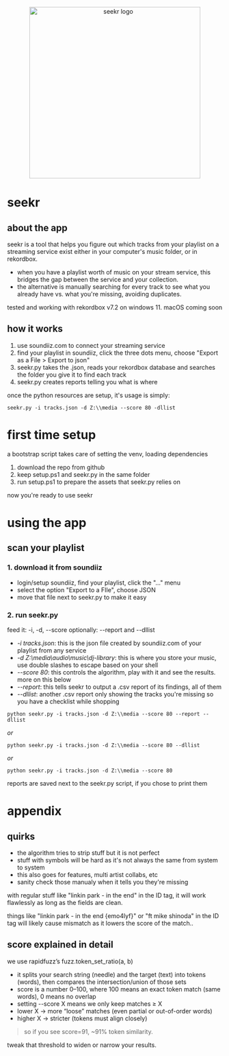 <p align="center">
  <img src="docs/seekr-banner.png" alt="seekr logo" width="400"/>
</p>

# seekr
## about the app
seekr is a tool that helps you figure out which tracks from your playlist on a streaming service exist either in your computer's music folder, or in rekordbox.

- when you have a playlist worth of music on your stream service, this bridges the gap between the service and your collection.
- the alternative is  manually searching for every track to see what you already have vs. what you're missing, avoiding duplicates.

tested and working with rekordbox v7.2 on windows 11. macOS coming soon

## how it works
1. use soundiiz.com to connect your streaming service
2. find your playlist in soundiiz, click the three dots menu, choose "Export as a File > Export to json"
3. seekr.py takes the .json, reads your rekordbox database and searches the folder you give it to find each track
4. seekr.py creates reports telling you what is where

once the python resources are setup, it's usage is simply:
``` 
seekr.py -i tracks.json -d Z:\\media --score 80 -dllist
```

# first time setup
a bootstrap script takes care of setting the venv, loading dependencies

1. download the repo from github
2. keep setup.ps1 and seekr.py in the same folder
3. run setup.ps1 to prepare the assets that seekr.py relies on

now you're ready to use seekr

# using the app
## scan your playlist
### 1. download it from soundiiz
- login/setup soundiiz, find your playlist, click the "..." menu
- select the option "Export to a FIle", choose JSON
- move that file next to seekr.py to make it easy

### 2. run seekr.py
feed it: -i, -d, --score
optionally: --report and --dllist

- *-i tracks.json*: this is the json file created by soundiiz.com of your playlist from any service
- *-d Z:\\media\\audio\\music\\dj-library*: this is where you store your music, use double slashes to escape based on your shell
- *--score 80*: this controls the algorithm, play with it and see the results. more on this below
- *--report*: this tells seekr to output a .csv report of its findings, all of them
- *--dllist*: another .csv report only showing the tracks you're missing so you have a checklist while shopping

```
python seekr.py -i tracks.json -d Z:\\media --score 80 --report --dllist
```
*or*
```
python seekr.py -i tracks.json -d Z:\\media --score 80 --dllist
```
*or*
```
python seekr.py -i tracks.json -d Z:\\media --score 80
```

reports are saved next to the seekr.py script, if you chose to print them

# appendix
## quirks
- the algorithm tries to strip stuff but it is not perfect
- stuff with symbols will be hard as it's not always the same from system to system
- this also goes for features, multi artist collabs, etc
- sanity check those manualy when it tells you they're missing 

with regular stuff like "linkin park - in the end" in the ID tag, it will work flawlessly as long as the fields are clean. 

things like "linkin park - in the end {emo4lyf}" or "ft mike shinoda" in the ID tag will likely cause mismatch as it lowers the score of the match..

## score explained in detail
we use rapidfuzz’s fuzz.token_set_ratio(a, b)

- it splits your search string (needle) and the target (text) into tokens (words), then compares the intersection/union of those sets
- score is a number 0–100, where 100 means an exact token match (same words), 0 means no overlap
- setting --score X means we only keep matches ≥ X
- lower X -> more “loose” matches (even partial or out-of-order words)
- higher X -> stricter (tokens must align closely)

> so if you see score=91, ~91% token similarity. 

tweak that threshold to widen or narrow your results.